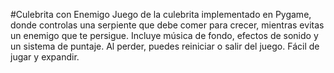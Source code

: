 #Culebrita con Enemigo
Juego de la culebrita implementado en Pygame, donde controlas una serpiente que debe comer para crecer, mientras evitas un enemigo que te persigue. Incluye música de fondo, efectos de sonido y un sistema de puntaje. Al perder, puedes reiniciar o salir del juego. Fácil de jugar y expandir.
